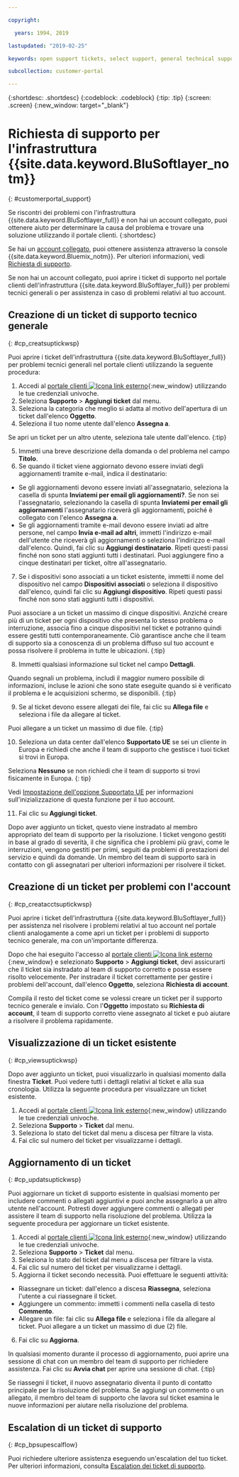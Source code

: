 ```yaml
---

copyright:

  years: 1994, 2019

lastupdated: "2019-02-25"

keywords: open support tickets, select support, general technical support ticket

subcollection: customer-portal

---
```


{:shortdesc: .shortdesc}
{:codeblock: .codeblock}
{:tip: .tip}
{:screen: .screen}
{:new_window: target="_blank"}


# Richiesta di supporto per l'infrastruttura {{site.data.keyword.BluSoftlayer_notm}}
{: #customerportal_support}

Se riscontri dei problemi con l'infrastruttura {{site.data.keyword.BluSoftlayer_full}} e non hai un account collegato, puoi ottenere aiuto per determinare la causa del problema e trovare una soluzione utilizzando il portale clienti.
{:shortdesc}

Se hai un [account collegato](/docs/account?topic=account-link_customer_accounts#link_customer_accounts), puoi ottenere assistenza attraverso la console {{site.data.keyword.Bluemix_notm}}. Per ulteriori informazioni, vedi [Richiesta di supporto](/docs/get-support?topic=get-support-getting-customer-support#getting-customer-support).

Se non hai un account collegato, puoi aprire i ticket di supporto nel portale clienti dell'infrastruttura {{site.data.keyword.BluSoftlayer_full}} per problemi tecnici generali o per assistenza in caso di problemi relativi al tuo account.

## Creazione di un ticket di supporto tecnico generale
{: #cp_creatsuptickwsp}

Puoi aprire i ticket dell'infrastruttura {{site.data.keyword.BluSoftlayer_full}} per problemi tecnici generali nel portale clienti utilizzando la seguente procedura:

1. Accedi al [portale clienti ![Icona link esterno](../icons/launch-glyph.svg)](https://control.softlayer.com/){:new_window} utilizzando le tue credenziali univoche.
2. Seleziona **Supporto** > **Aggiungi ticket** dal menu.
3. Seleziona la categoria che meglio si adatta al motivo dell'apertura di un ticket dall'elenco **Oggetto**.
4. Seleziona il tuo nome utente dall'elenco **Assegna a**.<br/>

  Se apri un ticket per un altro utente, seleziona tale utente dall'elenco.
  {:tip}

5. Immetti una breve descrizione della domanda o del problema nel campo **Titolo**.
6. Se quando il ticket viene aggiornato devono essere inviati degli aggiornamenti tramite e-mail, indica il destinatario:
  * Se gli aggiornamenti devono essere inviati all'assegnatario, seleziona la casella di spunta **Inviatemi per email gli aggiornamenti?**. Se non sei l'assegnatario, selezionando la casella di spunta **Inviatemi per email gli aggiornamenti** l'assegnatario riceverà gli aggiornamenti, poiché è collegato con l'elenco **Assegna a**.
  * Se gli aggiornamenti tramite e-mail devono essere inviati ad altre persone, nel campo **Invia e-mail ad altri**, immetti l'indirizzo e-mail dell'utente che riceverà gli aggiornamenti o seleziona l'indirizzo e-mail dall'elenco. Quindi, fai clic su **Aggiungi destinatario**. Ripeti questi passi finché non sono stati aggiunti tutti i destinatari. Puoi aggiungere fino a cinque destinatari per ticket, oltre all'assegnatario.
7. Se i dispositivi sono associati a un ticket esistente, immetti il nome del dispositivo nel campo **Dispositivi associati** o seleziona il dispositivo dall'elenco, quindi fai clic su **Aggiungi dispositivo**. Ripeti questi passi finché non sono stati aggiunti tutti i dispositivi.

  Puoi associare a un ticket un massimo di cinque dispositivi. Anziché creare più di un ticket per ogni dispositivo che presenta lo stesso problema o interruzione, associa fino a cinque dispositivi nel ticket e potranno quindi essere gestiti tutti contemporaneamente. Ciò garantisce anche che il team di supporto sia a conoscenza di un problema diffuso sul tuo account e possa risolvere il problema in tutte le ubicazioni.
  {:tip}

8. Immetti qualsiasi informazione sul ticket nel campo **Dettagli**.

  Quando segnali un problema, includi il maggior numero possibile di informazioni, incluse le azioni che sono state eseguite quando si è verificato il problema e le acquisizioni schermo, se disponibili.
  {:tip}

9. Se al ticket devono essere allegati dei file, fai clic su **Allega file** e seleziona i file da allegare al ticket.

  Puoi allegare a un ticket un massimo di due file.
  {:tip}

10. Seleziona un data center dall'elenco **Supportato UE** se sei un cliente in Europa e richiedi che anche il team di supporto che gestisce i tuoi ticket si trovi in Europa.

  Seleziona **Nessuno** se non richiedi che il team di supporto si trovi fisicamente in Europa.
  {: tip}

  Vedi [Impostazione dell'opzione Supportato UE](/docs/customer-portal?topic=customer-portal-cp_seteusupported#cp_seteusupported) per informazioni sull'inizializzazione di questa funzione per il tuo account.

11. Fai clic su **Aggiungi ticket**.

Dopo aver aggiunto un ticket, questo viene instradato al membro appropriato del team di supporto per la risoluzione. I ticket vengono gestiti in base al grado di severità, il che significa che i problemi più gravi, come le interruzioni, vengono gestiti per primi, seguiti da problemi di prestazioni del servizio e quindi da domande. Un membro del team di supporto sarà in contatto con gli assegnatari per ulteriori informazioni per risolvere il ticket.

## Creazione di un ticket per problemi con l'account
{: #cp_creatacctsuptickwsp}

Puoi aprire i ticket dell'infrastruttura {{site.data.keyword.BluSoftlayer_full}} per assistenza nel risolvere i problemi relativi al tuo account nel portale clienti analogamente a come apri un ticket per i problemi di supporto tecnico generale, ma con un'importante differenza.  

Dopo che hai eseguito l'accesso al [portale clienti ![Icona link esterno](../icons/launch-glyph.svg)](https://control.softlayer.com/){:new_window} e selezionato **Supporto** > **Aggiungi ticket**, devi assicurarti che il ticket sia instradato al team di supporto corretto e possa essere risolto velocemente. Per instradare il ticket correttamente per gestire i problemi dell'account, dall'elenco **Oggetto**, seleziona **Richiesta di account**.

Compila il resto del ticket come se volessi creare un ticket per il supporto tecnico generale e invialo. Con l'**Oggetto** impostato su **Richiesta di account**, il team di supporto corretto viene assegnato al ticket e può aiutare a risolvere il problema rapidamente.

## Visualizzazione di un ticket esistente
{: #cp_viewsuptickwsp}

Dopo aver aggiunto un ticket, puoi visualizzarlo in qualsiasi momento dalla finestra **Ticket**. Puoi vedere tutti i dettagli relativi al ticket e alla sua cronologia. Utilizza la seguente procedura per visualizzare un ticket esistente.

1. Accedi al [portale clienti ![Icona link esterno](../icons/launch-glyph.svg)](https://control.softlayer.com/){:new_window} utilizzando le tue credenziali univoche.
2. Seleziona **Supporto** > **Ticket** dal menu.
3. Seleziona lo stato del ticket dal menu a discesa per filtrare la vista.
4. Fai clic sul numero del ticket per visualizzarne i dettagli.

## Aggiornamento di un ticket
{: #cp_updatsuptickwsp}

Puoi aggiornare un ticket di supporto esistente in qualsiasi momento per includere commenti o allegati aggiuntivi e puoi anche assegnarlo a un altro utente nell'account. Potresti dover aggiungere commenti o allegati per assistere il team di supporto nella risoluzione del problema. Utilizza la seguente procedura per aggiornare un ticket esistente.

1. Accedi al [portale clienti ![Icona link esterno](../icons/launch-glyph.svg)](https://control.softlayer.com/){:new_window} utilizzando le tue credenziali univoche.
2. Seleziona **Supporto** > **Ticket** dal menu.
3. Seleziona lo stato del ticket dal menu a discesa per filtrare la vista.
4. Fai clic sul numero del ticket per visualizzarne i dettagli.
5. Aggiorna il ticket secondo necessità. Puoi effettuare le seguenti attività:
  * Riassegnare un ticket: dall'elenco a discesa **Riassegna**, seleziona l'utente a cui riassegnare il ticket.   
  * Aggiungere un commento: immetti i commenti nella casella di testo **Commento**.
  * Allegare un file: fai clic su **Allega file** e seleziona i file da allegare al ticket. Puoi allegare a un ticket un massimo di due (2) file.
6. Fai clic su **Aggiorna**.

  In qualsiasi momento durante il processo di aggiornamento, puoi aprire una sessione di chat con un membro del team di supporto per richiedere assistenza. Fai clic su **Avvia chat** per aprire una sessione di chat.
  {:tip}

Se riassegni il ticket, il nuovo assegnatario diventa il punto di contatto principale per la risoluzione del problema. Se aggiungi un commento o un allegato, il membro del team di supporto che lavora sul ticket esamina le nuove informazioni per aiutare nella risoluzione del problema.

## Escalation di un ticket di supporto
{: #cp_bpsupescalflow}

Puoi richiedere ulteriore assistenza eseguendo un'escalation del tuo ticket. Per ulteriori informazioni, consulta [Escalation dei ticket di supporto](/docs/get-support?topic=get-support-escalation#escalation).
